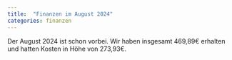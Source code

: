 ```yaml
---
title:  "Finanzen im August 2024"
categories: finanzen
---
```

Der August 2024 ist schon vorbei. Wir haben insgesamt 469,89€ erhalten und hatten Kosten in Höhe von 273,93€.
